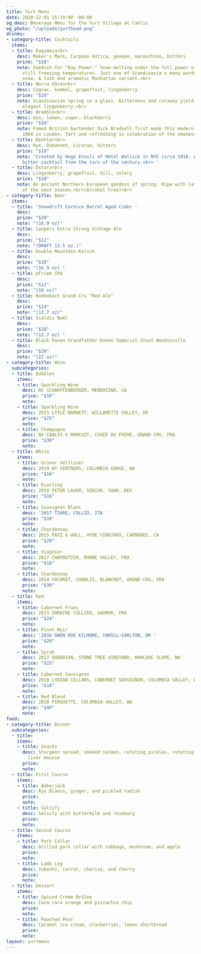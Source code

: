 ```yaml
---
title: Yurt Menu
date: 2020-12-01 15:19:00 -08:00
og_desc: Beverage Menu for the Yurt Village at Canlis
og_photo: "/uploads/yurthead.png"
drinks:
- category-title: Cocktails
  items:
  - title: Dagsmeja<br>
    desc: Maker's Mark, Carpano Antica, genepe, maraschino, bitters
    price: "$18"
    note: Swedish for "Day Power." Snow melting under the full power of the sun in
      still freezing temperatures. Just one of Scandinavia's many words describing
      snow. A lush and aromatic Manhattan variant.<br>
  - title: Norra Våren<br>
    desc: Cognac, kummel, grapefruit, lingonberry
    price: "$18"
    note: Scandinavian spring in a glass. Bitterness and caraway yield to blossoming,
      elegant lingonberry.<br>
  - title: Bramble<br>
    desc: Gin, lemon, sugar, blackberry
    price: "$16"
    note: Famed British bartender Dick Bradsell first made this modern classic in
      1984 in London. Tart and refreshing in celebration of the newness of springtime.<br>
  - title: Deshler<br>
    desc: Rye, Dubonnet, Curacao, bitters
    price: "$18"
    note: 'Created by Hugo Enssli of Hotel Wallick in NYC circa 1916. A classic, mildly
      bitter cocktail from the turn of the century.<br> '
  - title: Ôstara<br>
    desc: Lingonberry, grapefruit, dill, celery
    price: "$10"
    note: An ancient Northern European goddess of spring. Ripe with latent youthfulness
      of the next season.<br>(Alcohol Free)<br>
- category-title: Beer
  items:
  - title: 'Snowdrift Cornice Barrel Aged Cider '
    desc: 
    price: "$20"
    note: "(16.9 oz)"
  - title: Coopers Extra Strong Vintage Ale
    desc: 
    price: "$12"
    note: "(DRAFT 13.5 oz.)"
  - title: Double Mountain Kolsch
    desc: 
    price: "$10"
    note: "(16.9 oz) "
  - title: pFriem IPA
    desc: 
    price: "$12"
    note: "(16 oz)"
  - title: Rodenbach Grand Cru "Red Ale"
    desc: 
    price: "$14"
    note: "(12.7 oz)"
  - title: Scaldis Noël
    desc: 
    price: "$18"
    note: "(12.7 oz) "
  - title: Black Raven Grandfather Raven Imperial Stout Woodinville
    desc: 
    price: "$20"
    note: "(22 oz)"
- category-title: Wine
  subcategories:
  - title: Bubbles
    items:
    - title: Sparkling Wine
      desc: NV SCHARFFENBERGER, MENDOCINO, CA
      price: "$18"
      note: 
    - title: Sparkling Wine
      desc: 2015 LYTLE-BARNETT, WILLAMETTE VALLEY, OR
      price: "$25"
      note: 
    - title: Champagne
      desc: NV CANLIS X MONCUIT, CUVÉE DU FRÉRE, GRAND CRU, FRA
      price: "$30"
      note: 
  - title: White
    items:
    - title: Grüner Veltliner
      desc: 2019 WT VINTNERS, COLUMBIA GORGE, WA
      price: "$16"
      note: 
    - title: Riesling
      desc: 2018 PETER LAUER, SENIOR, SAAR, DEU
      price: "$18"
      note: 
    - title: Sauvignon Blanc
      desc: '2017 TIARE, COLLIO, ITA '
      price: "$16"
      note: 
    - title: Chardonnay
      desc: 2015 PATZ & HALL, HYDE VINEYARD, CARNEROS, CA
      price: "$20"
      note: 
    - title: Viognier
      desc: 2017 CHAPOUTIER, RHONE VALLEY, FRA
      price: "$18"
      note: 
    - title: Chardonnay
      desc: 2014 VOCORET, CHABLIS, BLANCHOT, GRAND CRU, FRA
      price: "$30"
      note: 
  - title: Red
    items:
    - title: Cabernet Franc
      desc: 2013 DOMAINE COLLIER, SAUMUR, FRA
      price: "$24"
      note: 
    - title: Pinot Noir
      desc: '2016 OWEN ROE KILMORE, YAMILL-CARLTON, OR '
      price: "$20"
      note: 
    - title: Syrah
      desc: 2017 GUARDIAN, STONE TREE VINEYARD, WAHLUKE SLOPE, WA
      price: "$15"
      note: 
    - title: Cabernet Sauvignon
      desc: 2018 LYDIAN CELLARS, CABERNET SAUVIGNON, COLUMBIA VALLEY, WA
      price: "$18"
      note: 
    - title: Red Blend
      desc: 2010 PIROUETTE, COLUMBIA VALLEY, WA
      price: "$40"
      note: 
food:
- category-title: Dinner
  subcategories:
  - title: 
    items:
    - title: Snacks
      desc: Sturgeon spread, smoked salmon, rotating pickles, rotating crackers, and
        liver mousse
      price: 
      note: 
  - title: First Course
    items:
    - title: Amberjack
      desc: Ajo Blanco, ginger, and pickled radish
      price: 
      note: 
    - title: Salsify
      desc: Salsify with buttermilk and rosemary
      price: 
      note: 
  - title: Second Course
    items:
    - title: Pork Collar
      desc: Grilled pork collar with cabbage, mushroom, and apple
      price: 
      note: 
    - title: Lamb Leg
      desc: Yubeshi, carrot, chorizo, and cherry
      price: 
      note: 
  - title: Dessert
    items:
    - title: Spiced Crème Brûlée
      desc: Cara cara orange and pistachio chip
      price: 
      note: 
    - title: Poached Pear
      desc: Caramel ice cream, cranberries, lemon shortbread
      price: 
      note: 
layout: yurtmenu
---
```



